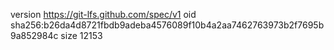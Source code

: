 version https://git-lfs.github.com/spec/v1
oid sha256:b26da4d8721fbdb9adeba4576089f10b4a2aa7462763973b2f7695b9a852984c
size 12153
